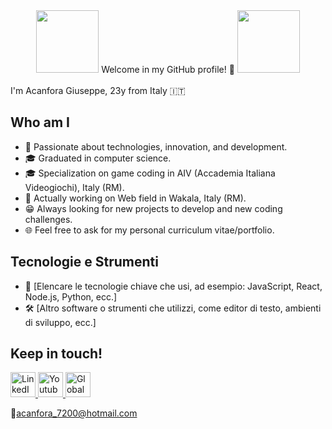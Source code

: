 <div id="header" align="center">
  <img src="https://media.giphy.com/media/TLPTbOAwRD9zoi1QOI/giphy.gif" width="100" heigth="40"/>
  Welcome in my GitHub profile! 👋
  <img src="https://media.giphy.com/media/KJmbSTSyIzetubNgJ5/giphy.gif" width="100" heigth="40"/>
</div>

<br>
I'm Acanfora Giuseppe, 23y from Italy 🇮🇹

## Who am I

- 🚀 Passionate about technologies, innovation, and development.
- 🎓 Graduated in computer science.
- 🎓 Specialization on game coding in AIV (Accademia Italiana Videogiochi), Italy (RM).
- 💼 Actually working on Web field in Wakala, Italy (RM).
- 😁 Always looking for new projects to develop and new coding challenges.
- 🌐 Feel free to ask for my personal curriculum vitae/portfolio.


## Tecnologie e Strumenti

- 🔧 [Elencare le tecnologie chiave che usi, ad esempio: JavaScript, React, Node.js, Python, ecc.]
- 🛠️ [Altro software o strumenti che utilizzi, come editor di testo, ambienti di sviluppo, ecc.]


## Keep in touch!

<div id="badges">
  <a href="https://www.linkedin.com/in/giuseppe-acanfora-dev/">
    <img src="https://media.giphy.com/media/HQTYdpx1yhxWpugAi2/giphy.gif" alt="LinkedIn" width="40"/>
  </a>
  <a href="https://youtube.com/@giuseppeacanfora001">
    <img src="https://media.giphy.com/media/dyLmcrc0wk4dUCxp0K/giphy.gif" alt="Youtube" width="40"/>
  </a>
    <a href="https://globalgamejam.org/users/leviathan-0">
    <img src="https://s3-us-west-1.amazonaws.com/ggj/site/site-images/GGJ00-Badge-Template-900x900.png" alt="Global Game Jam" width="40"/>
  </a>
  
📧acanfora_7200@hotmail.com
</div>
